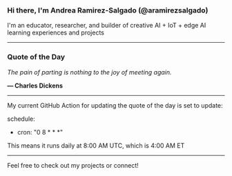 ### Hi there, I'm Andrea Ramirez-Salgado (@aramirezsalgado)

I'm an educator, researcher, and builder of creative AI + IoT + edge AI learning experiences and projects

---

### Quote of the Day
<!--QUOTE_START-->
_The pain of parting is nothing to the joy of meeting again._

**— Charles Dickens**
<!--QUOTE_END-->

---
My current GitHub Action for updating the quote of the day is set to update:

schedule:
  - cron: "0 8 * * *"


This means it runs daily at 8:00 AM UTC, which is 4:00 AM ET

---

Feel free to check out my projects or connect!
